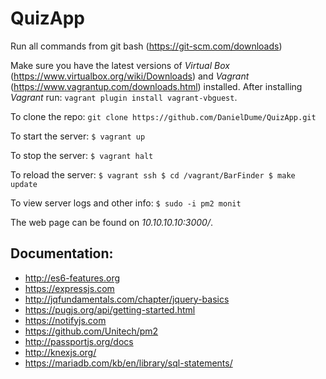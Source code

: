 # QuizApp

Run all commands from git bash (https://git-scm.com/downloads)

Make sure you have the latest versions of *Virtual Box* (https://www.virtualbox.org/wiki/Downloads) and *Vagrant* (https://www.vagrantup.com/downloads.html) installed.
After installing *Vagrant* run: `vagrant plugin install vagrant-vbguest`.

To clone the repo:
`git clone https://github.com/DanielDume/QuizApp.git`

To start the server:
`$ vagrant up`

To stop the server:
`$ vagrant halt`

To reload the server:
`$ vagrant ssh
 $ cd /vagrant/BarFinder
 $ make update`

To view server logs and other info:
`$ sudo -i pm2 monit`

The web page can be found on *10.10.10.10:3000/*.

 ## Documentation:
 - http://es6-features.org
 - https://expressjs.com
 - http://jqfundamentals.com/chapter/jquery-basics
 - https://pugjs.org/api/getting-started.html
 - https://notifyjs.com
 - https://github.com/Unitech/pm2
 - http://passportjs.org/docs
 - http://knexjs.org/
 - https://mariadb.com/kb/en/library/sql-statements/
